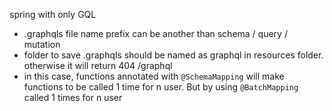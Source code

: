 spring with only GQL

- .graphqls file name prefix can be another than schema / query / mutation
- folder to save .graphqls should be named as graphql in resources folder. otherwise it will return 404 /graphql
- in this case, functions annotated with ```@SchemaMapping``` will make functions to be called 1 time for n user. But by using  ```@BatchMapping``` called 1 times for n user